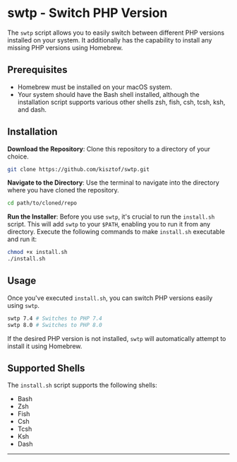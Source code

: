 # swtp - Switch PHP Version

The `swtp` script allows you to easily switch between different PHP versions installed on your system. It additionally has the capability to install any missing PHP versions using Homebrew.

## Prerequisites

- Homebrew must be installed on your macOS system.
- Your system should have the Bash shell installed, although the installation script supports various other shells 
zsh, fish, csh, tcsh, ksh, and dash.

## Installation

**Download the Repository**: Clone this repository to a directory of your choice.

```bash
git clone https://github.com/kisztof/swtp.git
```

**Navigate to the Directory**: Use the terminal to navigate into the directory where you have cloned the repository.

```bash
cd path/to/cloned/repo
```

**Run the Installer**: Before you use `swtp`, it's crucial to run the `install.sh` script. This will add `swtp` to your `$PATH`, enabling you to run it from any directory. Execute the following commands to make `install.sh` executable and run it:

```bash
chmod +x install.sh
./install.sh
```

## Usage

Once you've executed `install.sh`, you can switch PHP versions easily using `swtp`.

```bash
swtp 7.4 # Switches to PHP 7.4
swtp 8.0 # Switches to PHP 8.0
```

If the desired PHP version is not installed, `swtp` will automatically attempt to install it using Homebrew.

## Supported Shells

The `install.sh` script supports the following shells:

- Bash
- Zsh
- Fish
- Csh
- Tcsh
- Ksh
- Dash

---